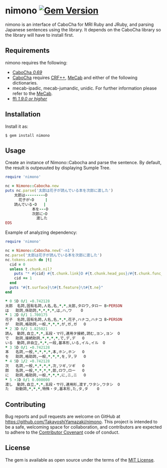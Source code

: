 # nimono [![Gem Version](https://badge.fury.io/rb/nimono.svg)](https://badge.fury.io/rb/nimono)

nimono is an interface of CaboCha for MRI Ruby and JRuby, and parsing Japanese
sentences using the library.
It depends on the CaboCha library so the library will have to install first.

## Requirements

nimono requires the following:

- [CaboCha _0.69_](https://taku910.github.io/cabocha/)
- [CaboCha](https://taku910.github.io/cabocha/) requires [CRF++](https://taku910.github.io/crfpp/), [MeCab](http://taku910.github.io/mecab/#download) and either of the following dictionaries.
- mecab-ipadic, mecab-jumandic, unidic. For further information please refer to the [MeCab](http://taku910.github.io/mecab/#).
- [ffi _1.9.0 or higher_](https://rubygems.org/gems/ffi)

## Installation

Install it as:

    $ gem install nimono

## Usage

Create an instance of Nimono::Cabocha and parse the sentence.
By default, the result is outpeuuted by displaying Sumple Tree.

```ruby
require 'nimono'

nc = Nimono::Cabocha.new
puts nc.parse('太郎は花子が読んでいる本を次郎に渡した')
    太郎は---------D
      花子が-D     |
    読んでいる-D   |
            本を---D
            次郎に-D
              渡した
EOS
```
Example of analyzing dependency:
```ruby
require 'nimono'

nc = Nimono::Cabocha.new('-n1')
nc.parse('太郎は花子が読んでいる本を次郎に渡した')
nc.tokens.each do |t|
  cid = 0
  unless t.chunk.nil?
    puts "* #{cid} #{t.chunk.link}D #{t.chunk.head_pos}/#{t.chunk.func_pos} #{'%6f' % t.chunk.score}"
    cid += 1
  end
  puts "#{t.surface}\t#{t.feature}\t#{t.ne}"
end

* 0 5D 0/1 -0.742128
太郎	名詞,固有名詞,人名,名,*,*,太郎,タロウ,タロー	B-PERSON
は	助詞,係助詞,*,*,*,*,は,ハ,ワ	O
* 1 2D 0/1 1.700175
花子	名詞,固有名詞,人名,名,*,*,花子,ハナコ,ハナコ	B-PERSON
が	助詞,格助詞,一般,*,*,*,が,ガ,ガ	O
* 2 3D 0/2 1.825021
読ん	動詞,自立,*,*,五段・マ行,連用タ接続,読む,ヨン,ヨン	O
で	助詞,接続助詞,*,*,*,*,で,デ,デ	O
いる	動詞,非自立,*,*,一段,基本形,いる,イル,イル	O
* 3 5D 0/1 -0.742128
本	名詞,一般,*,*,*,*,本,ホン,ホン	O
を	助詞,格助詞,一般,*,*,*,を,ヲ,ヲ	O
* 4 5D 1/2 -0.742128
次	名詞,一般,*,*,*,*,次,ツギ,ツギ	O
郎	名詞,一般,*,*,*,*,郎,ロウ,ロー	O
に	助詞,格助詞,一般,*,*,*,に,ニ,ニ	O
* 5 -1D 0/1 0.000000
渡し	動詞,自立,*,*,五段・サ行,連用形,渡す,ワタシ,ワタシ	O
た	助動詞,*,*,*,特殊・タ,基本形,た,タ,タ	O

```
## Contributing

Bug reports and pull requests are welcome on GitHub at https://github.com/TakayoshiYamazaki/nimono. This project is intended to be a safe, welcoming space for collaboration, and contributors are expected to adhere to the [Contributor Covenant](http://contributor-covenant.org) code of conduct.


## License

The gem is available as open source under the terms of the [MIT License](http://opensource.org/licenses/MIT).

